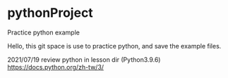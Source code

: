 # pythonProject
Practice python example

Hello, this git space is use to practice python,
and save the example files.


2021/07/19
review python in lesson dir  (Python3.9.6)
https://docs.python.org/zh-tw/3/